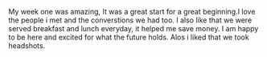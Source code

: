 My week one was amazing, It was a great start for a great beginning.I love the people i met and the converstions we had too. I also like that we were served breakfast and lunch everyday, it helped me save money. I am happy to be here and excited for what the future holds. Alos i liked that we took headshots.
